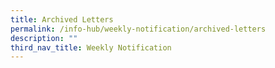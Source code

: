 ```yaml
---
title: Archived Letters
permalink: /info-hub/weekly-notification/archived-letters
description: ""
third_nav_title: Weekly Notification
---
```

